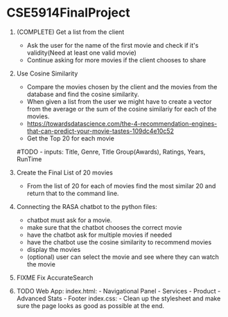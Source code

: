 # CSE5914FinalProject

1. (COMPLETE) Get a list from the client
    - Ask the user for the name of the first movie and check if it's validity(Need at least one valid movie)
    - Continue asking for more movies if the client chooses to share


2. Use Cosine Similarity
    - Compare the movies chosen by the client and the movies from the database and find the cosine similarity.
    - When given a list from the user we might have to create a vector from the average or the sum of the cosine similariy for each of the movies.
    - https://towardsdatascience.com/the-4-recommendation-engines-that-can-predict-your-movie-tastes-109dc4e10c52
    - Get the Top 20 for each movie

    #TODO - inputs: Title, Genre, Title Group(Awards), Ratings, Years, RunTime

3. Create the Final List of 20 movies
    - From the list of 20 for each of movies find the most similar 20 and return that to the command line.

4. Connecting the RASA chatbot to the python files:
    - chatbot must ask for a movie.
    - make sure that the chatbot chooses the correct movie
    - have the chatbot ask for multiple movies if needed
    - have the chatbot use the cosine similarity to recommend movies
    - display the movies
    - (optional) user can select the movie and see where they can watch the movie

5. FIXME Fix AccurateSearch

6. TODO Web App:
    index.html:
        - Navigational Panel
        - Services
        - Product
        - Advanced Stats
        - Footer
    index.css:
        - Clean up the stylesheet and make sure the page looks as good as possible at the end.